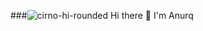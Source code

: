 ###![cirno-hi-rounded](https://user-images.githubusercontent.com/104158898/164510943-3b67fcf9-2f85-486c-bd22-33c80cebb351.gif)   Hi there 👋 I'm Anurq



